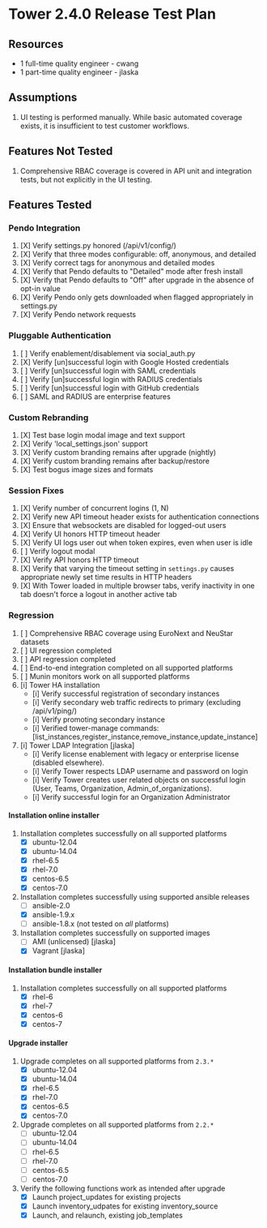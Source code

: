 # Tower 2.4.0 Release Test Plan

## Resources
* 1 full-time quality engineer - cwang
* 1 part-time quality engineer - jlaska

## Assumptions
1. UI testing is performed manually.  While basic automated coverage exists, it is insufficient to test customer workflows.

## Features Not Tested
1. Comprehensive RBAC coverage is covered in API unit and integration tests, but not explicitly in the UI testing.

## Features Tested

### Pendo Integration

1. [X] Verify settings.py honored (/api/v1/config/)
1. [X] Verify that three modes configurable: off, anonymous, and detailed
1. [X] Verify correct tags for anonymous and detailed modes
1. [X] Verify that Pendo defaults to "Detailed" mode after fresh install
1. [X] Verify that Pendo defaults to "Off" after upgrade in the absence of opt-in value
1. [X] Verify Pendo only gets downloaded when flagged appropriately in settings.py
1. [X] Verify Pendo network requests

### Pluggable Authentication

 1. [ ] Verify enablement/disablement via social_auth.py
 1. [X] Verify [un]successful login with Google Hosted credentials
 1. [ ] Verify [un]successful login with SAML credentials
 1. [ ] Verify [un]successful login with RADIUS credentials
 1. [ ] Verify [un]successful login with GitHub credentials
 1. [ ] SAML and RADIUS are enterprise features

### Custom Rebranding

1. [X] Test base login modal image and text support
1. [X] Verify 'local_settings.json' support
1. [X] Verify custom branding remains after upgrade (nightly)
1. [X] Verify custom branding remains after backup/restore
1. [X] Test bogus image sizes and formats

### Session Fixes

1. [X] Verify number of concurrent logins (1, N)
1. [X] Verify new API timeout header exists for authentication connections
1. [X] Ensure that websockets are disabled for logged-out users
1. [X] Verify UI honors HTTP timeout header
1. [X] Verify UI logs user out when token expires, even when user is idle
1. [ ] Verify logout modal
1. [X] Verify API honors HTTP timeout
1. [X] Verify that varying the timeout setting in `settings.py` causes appropriate newly set time results in HTTP headers
1. [X] With Tower loaded in multiple browser tabs, verify inactivity in one tab doesn't force a logout in another active tab

### Regression
1. [ ] Comprehensive RBAC coverage using EuroNext and NeuStar datasets
1. [ ] UI regression completed
1. [ ] API regression completed
1. [ ] End-to-end integration completed on all supported platforms
1. [ ] Munin monitors work on all supported platforms
1. [i] Tower HA installation
    * [i] Verify successful registration of secondary instances
    * [i] Verify secondary web traffic redirects to primary (excluding /api/v1/ping/)
    * [i] Verify promoting secondary instance
    * [i] Verified tower-manage commands: [list_instances,register_instance,remove_instance,update_instance]
1. [i] Tower LDAP Integration [jlaska]
    * [i] Verify license enablement with legacy or enterprise license (disabled elsewhere).
    * [i] Verify Tower respects LDAP username and password on login
    * [i] Verify Tower creates user related objects on successful login (User, Teams, Organization, Admin_of_organizations).
    * [i] Verify successful login for an Organization Administrator

#### Installation online installer
1. Installation completes successfully on all supported platforms
    * [X] ubuntu-12.04
    * [X] ubuntu-14.04
    * [X] rhel-6.5
    * [X] rhel-7.0
    * [X] centos-6.5
    * [X] centos-7.0
1. Installation completes successfully using supported ansible releases
    * [ ] ansible-2.0
    * [X] ansible-1.9.x
    * [ ] ansible-1.8.x (not tested on *all* platforms)
1. Installation completes successfully on supported images
    * [ ] AMI (unlicensed) [jlaska]
    * [X] Vagrant [jlaska]

#### Installation bundle installer
1. Installation completes successfully on all supported platforms
    * [X] rhel-6
    * [X] rhel-7
    * [X] centos-6
    * [X] centos-7

#### Upgrade installer
1. Upgrade completes on all supported platforms from `2.3.*`
    * [X] ubuntu-12.04
    * [X] ubuntu-14.04
    * [X] rhel-6.5
    * [X] rhel-7.0
    * [X] centos-6.5
    * [X] centos-7.0
1. Upgrade completes on all supported platforms from `2.2.*`
    * [ ] ubuntu-12.04
    * [ ] ubuntu-14.04
    * [ ] rhel-6.5
    * [ ] rhel-7.0
    * [ ] centos-6.5
    * [ ] centos-7.0
1. Verify the following functions work as intended after upgrade
    * [X] Launch project_updates for existing projects
    * [X] Launch inventory_udpates for existing inventory_source
    * [X] Launch, and relaunch, existing job_templates
